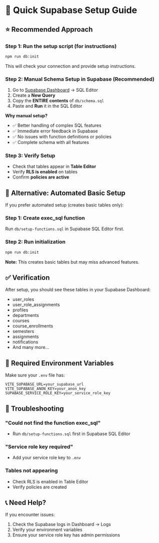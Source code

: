 # 🚀 Quick Supabase Setup Guide

## ⭐ **Recommended Approach**

### Step 1: Run the setup script (for instructions)
```bash
npm run db:init
```
This will check your connection and provide setup instructions.

### Step 2: Manual Schema Setup in Supabase (Recommended)
1. Go to [Supabase Dashboard](https://supabase.com/dashboard) → SQL Editor
2. Create a **New Query**
3. Copy the **ENTIRE contents** of `db/schema.sql`
4. Paste and **Run** it in the SQL Editor

**Why manual setup?** 
- ✅ Better handling of complex SQL features
- ✅ Immediate error feedback in Supabase
- ✅ No issues with function definitions or policies
- ✅ Complete schema with all features

### Step 3: Verify Setup
- Check that tables appear in **Table Editor**
- Verify **RLS is enabled** on tables
- Confirm **policies are active**

## 🔄 Alternative: Automated Basic Setup

If you prefer automated setup (creates basic tables only):

### Step 1: Create exec_sql function
Run `db/setup-functions.sql` in Supabase SQL Editor first.

### Step 2: Run initialization
```bash
npm run db:init
```
**Note:** This creates basic tables but may miss advanced features.

## ✅ Verification

After setup, you should see these tables in your Supabase Dashboard:
- user_roles
- user_role_assignments  
- profiles
- departments
- courses
- course_enrollments
- semesters
- assignments
- notifications
- And many more...

## 🔧 Required Environment Variables

Make sure your `.env` file has:
```env
VITE_SUPABASE_URL=your_supabase_url
VITE_SUPABASE_ANON_KEY=your_anon_key
SUPABASE_SERVICE_ROLE_KEY=your_service_role_key
```

## 🐛 Troubleshooting

### "Could not find the function exec_sql"
- Run `db/setup-functions.sql` first in Supabase SQL Editor

### "Service role key required" 
- Add your service role key to `.env`

### Tables not appearing
- Check RLS is enabled in Table Editor
- Verify policies are created

## 📞 Need Help?

If you encounter issues:
1. Check the Supabase logs in Dashboard → Logs
2. Verify your environment variables
3. Ensure your service role key has admin permissions
